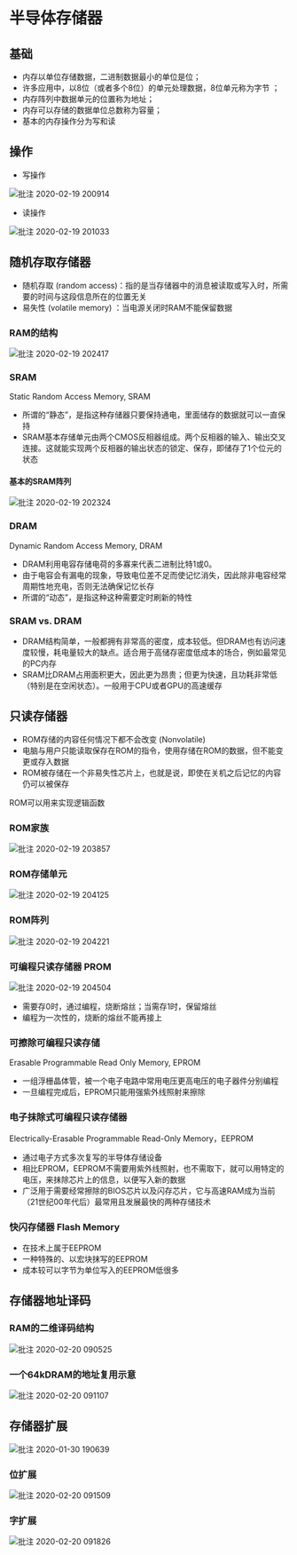 # 半导体存储器

## 基础

- 内存以单位存储数据，二进制数据最小的单位是位；
- 许多应用中，以8位（或者多个8位）的单元处理数据，8位单元称为字节 ；
- 内存阵列中数据单元的位置称为地址；
- 内存可以存储的数据单位总数称为容量；
- 基本的内存操作分为写和读

## 操作

- 写操作

![批注 2020-02-19 200914](/assets/批注%202020-02-19%20200914.png)

- 读操作

![批注 2020-02-19 201033](/assets/批注%202020-02-19%20201033.png)

## 随机存取存储器

- 随机存取 (random access)：指的是当存储器中的消息被读取或写入时，所需要的时间与这段信息所在的位置无关
- 易失性 (volatile memory) ：当电源关闭时RAM不能保留数据

### RAM的结构

![批注 2020-02-19 202417](/assets/批注%202020-02-19%20202417.png)

### SRAM

Static Random Access Memory, SRAM

- 所谓的“静态”，是指这种存储器只要保持通电，里面储存的数据就可以一直保持
- SRAM基本存储单元由两个CMOS反相器组成。两个反相器的输入、输出交叉连接。这就能实现两个反相器的输出状态的锁定、保存，即储存了1个位元的状态

#### 基本的SRAM阵列

![批注 2020-02-19 202324](/assets/批注%202020-02-19%20202324.png)

### DRAM

Dynamic Random Access Memory, DRAM

- DRAM利用电容存储电荷的多寡来代表二进制比特1或0。
- 由于电容会有漏电的现象，导致电位差不足而使记忆消失，因此除非电容经常周期性地充电，否则无法确保记忆长存
- 所谓的“动态”，是指这种这种需要定时刷新的特性

### SRAM vs. DRAM

- DRAM结构简单，一般都拥有非常高的密度，成本较低。但DRAM也有访问速度较慢，耗电量较大的缺点。适合用于高储存密度低成本的场合，例如最常见的PC内存
- SRAM比DRAM占用面积更大，因此更为昂贵；但更为快速，且功耗非常低（特别是在空闲状态）。一般用于CPU或者GPU的高速缓存

## 只读存储器

- ROM存储的内容任何情况下都不会改变 (Nonvolatile)
- 电脑与用户只能读取保存在ROM的指令，使用存储在ROM的数据，但不能变更或存入数据
- ROM被存储在一个非易失性芯片上，也就是说，即使在关机之后记忆的内容仍可以被保存

ROM可以用来实现逻辑函数

### ROM家族

![批注 2020-02-19 203857](/assets/批注%202020-02-19%20203857.png)

### ROM存储单元

![批注 2020-02-19 204125](/assets/批注%202020-02-19%20204125.png)

### ROM阵列

![批注 2020-02-19 204221](/assets/批注%202020-02-19%20204221.png)

### 可编程只读存储器 PROM

![批注 2020-02-19 204504](/assets/批注%202020-02-19%20204504.png)

- 需要存0时，通过编程，烧断熔丝；当需存1时，保留熔丝
- 编程为一次性的，烧断的熔丝不能再接上

### 可擦除可编程只读存储

Erasable Programmable Read Only Memory, EPROM

- 一组浮栅晶体管，被一个电子电路中常用电压更高电压的电子器件分别编程
- 一旦编程完成后，EPROM只能用强紫外线照射来擦除

### 电子抹除式可编程只读存储器

Electrically-Erasable Programmable Read-Only Memory，EEPROM

- 通过电子方式多次复写的半导体存储设备
- 相比EPROM，EEPROM不需要用紫外线照射，也不需取下，就可以用特定的电压，来抹除芯片上的信息，以便写入新的数据
- 广泛用于需要经常擦除的BIOS芯片以及闪存芯片，它与高速RAM成为当前（21世纪00年代后）最常用且发展最快的两种存储技术

### 快闪存储器 Flash Memory

- 在技术上属于EEPROM
- 一种特殊的、以宏块抹写的EEPROM
- 成本较可以字节为单位写入的EEPROM低很多

## 存储器地址译码

### RAM的二维译码结构

![批注 2020-02-20 090525](/assets/批注%202020-02-20%20090525.png)

### 一个64kDRAM的地址复用示意

![批注 2020-02-20 091107](/assets/批注%202020-02-20%20091107.png)

## 存储器扩展

![批注 2020-01-30 190639](/assets/批注%202020-01-30%20190639.png)

### 位扩展

![批注 2020-02-20 091509](/assets/批注%202020-02-20%20091509.png)

### 字扩展

![批注 2020-02-20 091826](/assets/批注%202020-02-20%20091826.png)